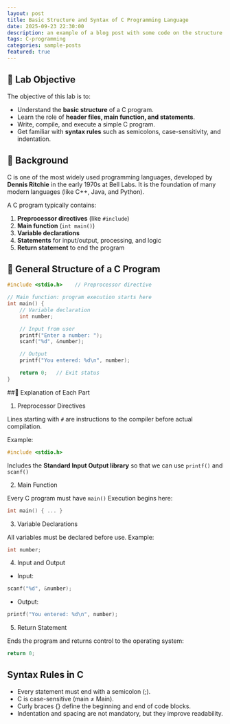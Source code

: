 ```yaml
---
layout: post
title: Basic Structure and Syntax of C Programming Language
date: 2025-09-23 22:30:00
description: an example of a blog post with some code on the structure and syntax of C language
tags: C-programming
categories: sample-posts
featured: true
---
```


## 🎯 Lab Objective
The objective of this lab is to:
- Understand the **basic structure** of a C program.
- Learn the role of **header files, main function, and statements**.
- Write, compile, and execute a simple C program.
- Get familiar with **syntax rules** such as semicolons, case-sensitivity, and indentation.


## 📖 Background
C is one of the most widely used programming languages, developed by **Dennis Ritchie** in the early 1970s at Bell Labs. It is the foundation of many modern languages (like C++, Java, and Python).

A C program typically contains:
1.  **Preprocessor directives** (like `#include`)
2.  **Main function** (`int main()`)
3.  **Variable declarations**
4.  **Statements** for input/output, processing, and logic
5.  **Return statement** to end the program

## 🧩 General Structure of a C Program

```c
#include <stdio.h>    // Preprocessor directive

// Main function: program execution starts here
int main() {
    // Variable declaration
    int number;

    // Input from user
    printf("Enter a number: ");
    scanf("%d", &number);

    // Output
    printf("You entered: %d\n", number);

    return 0;   // Exit status
}
```

##🔎 Explanation of Each Part
1. Preprocessor Directives

Lines starting with `#` are instructions to the compiler before actual compilation.

Example: 
```c
#include <stdio.h>    
```
Includes the **Standard Input Output library** so that we can use `printf()` and `scanf()` 

2. Main Function

Every C program must have `main()` 
Execution begins here:
```c
int main() { ... } 
```
3. Variable Declarations

All variables must be declared before use.
Example:
```c
int number;
```
4. Input and Output

- Input:
```c
scanf("%d", &number);
```
- Output:
```c
printf("You entered: %d\n", number);
```
5. Return Statement

Ends the program and returns control to the operating system:
```c
return 0;
```

## Syntax Rules in C

- Every statement must end with a semicolon (;).
- C is case-sensitive (main ≠ Main).
- Curly braces {} define the beginning and end of code blocks.
- Indentation and spacing are not mandatory, but they improve readability.
